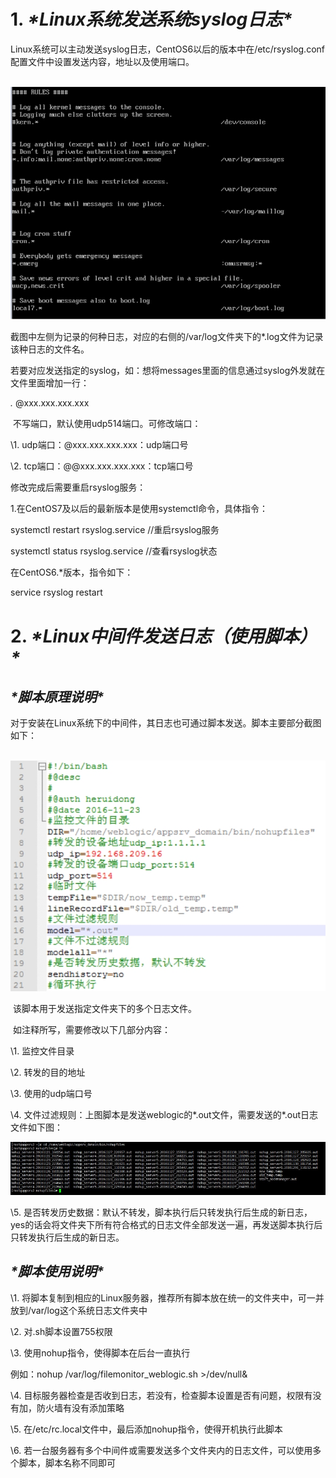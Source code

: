 # **1.** ***\*Linux系统发送系统syslog日志\****

Linux系统可以主动发送syslog日志，CentOS6以后的版本中在/etc/rsyslog.conf配置文件中设置发送内容，地址以及使用端口。

​	![img](Image/wps1-16653882365521.jpg)

截图中左侧为记录的何种日志，对应的右侧的/var/log文件夹下的*.log文件为记录该种日志的文件名。

若要对应发送指定的syslog，如：想将messages里面的信息通过syslog外发就在文件里面增加一行：

 *.* @xxx.xxx.xxx.xxx

​	不写端口，默认使用udp514端口。可修改端口：

\1. udp端口：@xxx.xxx.xxx.xxx：udp端口号

\2. tcp端口：@@xxx.xxx.xxx.xxx：tcp端口号

 

修改完成后需要重启rsyslog服务：

1.在CentOS7及以后的最新版本是使用systemctl命令，具体指令：

systemctl restart rsyslog.service   //重启rsyslog服务

systemctl status rsyslog.service   //查看rsyslog状态

 

在CentOS6.*版本，指令如下：

service rsyslog restart 



 

# **2.** ***\*Linux中间件发送日志（使用脚本）\****

## 	***\*脚本原理说明\****

​	对于安装在Linux系统下的中间件，其日志也可通过脚本发送。脚本主要部分截图如下：

​	![img](Image/wps2-16653882365532.jpg)

​	该脚本用于发送指定文件夹下的多个日志文件。

​	如注释所写，需要修改以下几部分内容：

\1. 监控文件目录

\2. 转发的目的地址

\3. 使用的udp端口号

\4. 文件过滤规则：上图脚本是发送weblogic的*.out文件，需要发送的*.out日志文件如下图：

![img](Image/wps3-16653882365533.png) 

\5. 是否转发历史数据：默认不转发，脚本执行后只转发执行后生成的新日志，yes的话会将文件夹下所有符合格式的日志文件全部发送一遍，再发送脚本执行后只转发执行后生成的新日志。

 

## ***\*脚本使用说明\****

\1. 将脚本复制到相应的Linux服务器，推荐所有脚本放在统一的文件夹中，可一并放到/var/log这个系统日志文件夹中

\2. 对.sh脚本设置755权限

\3. 使用nohup指令，使得脚本在后台一直执行

例如：nohup /var/log/filemonitor_weblogic.sh >/dev/null&

\4. 目标服务器检查是否收到日志，若没有，检查脚本设置是否有问题，权限有没有加，防火墙有没有添加策略

\5. 在/etc/rc.local文件中，最后添加nohup指令，使得开机执行此脚本

\6. 若一台服务器有多个中间件或需要发送多个文件夹内的日志文件，可以使用多个脚本，脚本名称不同即可

 

 